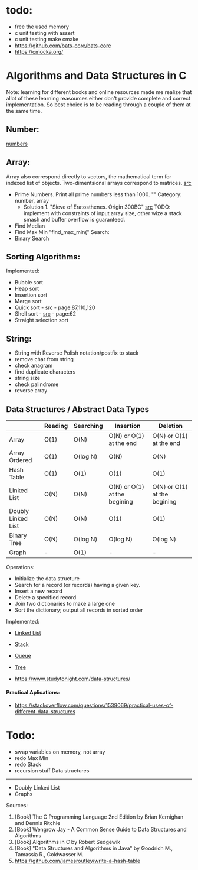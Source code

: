 # todo:
* free the used memory
* c unit testing with assert
* c unit testing make cmake
* https://github.com/bats-core/bats-core
* https://cmocka.org/

# Algorithms and Data Structures in C
Note: learning for different books and online resources made me realize that allot of these learning reasources either don't provide complete and correct implementation. So best choice is to be reading through a couple of them at the same time.

## Number:
[numbers](Docs/numbers_math.md)


## Array:
Array also correspond directly to vectors, the mathematical term for indexed list of objects. 
Two-dimentsional arrays correspond to matrices. [src](#b-alg-c-segw)
* Prime Numbers. Print all prime numbers less than 1000. "" Category: number, array   
  - Solution 1. "Sieve of Eratosthenes. Origin 300BC" [src](#b-alg-c-segw) TODO: implement with constraints of input array size, other wize a stack smash and buffer overflow is guaranteed.
* Find Median
* Find Max Min "find_max_min("
Search:
* Binary Search

## Sorting Algorithms:
Implemented:
* Bubble sort
* Heap sort
* Insertion sort
* Merge sort
* Quick sort - [src](#b-kr) - page:87,110,120
* Shell sort - [src](#b-kr) - page:62
* Straight selection sort

## String:
* String with Reverse Polish notation/postfix to stack
* remove char from string
* check anagram
* find duplicate characters
* string size
* check palindrome
* reverse array

## Data Structures / Abstract Data Types
||Reading|Searching|Insertion|Deletion|
|--|--|--|--|--|
|Array|O(1)|O(N)|O(N) or O(1) at the end|O(N) or O(1) at the end|
|Array Ordered|O(1)|O(log N)|O(N)|O(N)|
|Hash Table|O(1)|O(1)|O(1)|O(1)|
|Linked List|O(N)|O(N)|O(N) or O(1) at the begining|O(N) or O(1) at the begining|
|Doubly Linked List|O(N)|O(N)|O(1)|O(1)|
|Binary Tree|O(N)|O(log N)|O(log N)|O(log N)|
|Graph|-|O(1)|-|-|

Operations:
* Initialize the data structure
* Search for a record (or records) having a given key.
* Insert a new record
* Delete a specified record
* Join two dictionaries to make a large one
* Sort the dictionary; output all records in sorted order

Implemented:
* [Linked List](Docs/linked_list.md) 
* [Stack](Docs/stack.md) 
* [Queue](Docs/queue.md)
* [Tree](Docs/tree.md)

* https://www.studytonight.com/data-structures/

#### Practical Aplications:
* https://stackoverflow.com/questions/1539069/practical-uses-of-different-data-structures

# Todo:
* swap variables on memory, not array
* redo Max Min
* redo Stack
* recursion stuff
Data structures
---
* Doubly Linked List
* Graphs

Sources:
1. <a name="b-kr"></a>[Book] The C Programming Language 2nd Edition by Brian Kernighan and Dennis Ritchie
2. [Book] Wengrow Jay - A Common Sense Guide to Data Structures and Algorithms
3. <a name="b-alg-c-segw"></a>[Book] Algorithms in C by Robert Sedgewik
4. <a name="alg_java_gtg"></a> [Book] "Data Structures and Algorithms in Java" by Goodrich M., Tamassia R., Goldwasser M.
5. https://github.com/jamesroutley/write-a-hash-table


